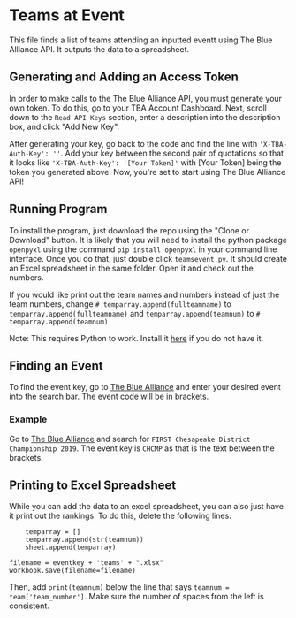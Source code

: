 # Teams at Event
This file finds a list of teams attending an inputted eventt using The Blue Alliance API. It outputs the data to a spreadsheet.

## Generating and Adding an Access Token
In order to make calls to the The Blue Alliance API, you must generate your own token. To do this, go to your TBA Account Dashboard. Next, scroll down to the `Read API Keys` section, enter a description into the description box, and click "Add New Key". 

After generating your key, go back to the code and find the line with `'X-TBA-Auth-Key': ''`. Add your key between the second pair of quotations so that it looks like `'X-TBA-Auth-Key': '[Your Token]'` with [Your Token] being the token you generated above. Now, you're set to start using The Blue Alliance API!

## Running Program
To install the program, just download the repo using the "Clone or Download" button. It is likely that you will need to install the python package `openpyxl` using the command `pip install openpyxl` in your command line interface.  Once you do that, just double click `teamsevent.py`. It should create an Excel spreadsheet in the same folder. Open it and check out the numbers.

If you would like print out the team names and numbers instead of just the team numbers, change `# temparray.append(fullteamname)` to `temparray.append(fullteamname)` and `temparray.append(teamnum)` to `# temparray.append(teamnum)`

Note: This requires Python to work. Install it [here](https://www.python.org/downloads/) if you do not have it.
## Finding an Event
To find the event key, go to [The Blue Alliance](https://www.thebluealliance.com/) and enter your desired event into the search bar. The event code will be in brackets.

### Example
Go to [The Blue Alliance](https://www.thebluealliance.com/) and search for `FIRST Chesapeake District Championship 2019`. The event key is `CHCMP` as that is the text between the brackets.

## Printing to Excel Spreadsheet
While you can add the data to an excel spreadsheet, you can also just have it print out the rankings. To do this, delete the following lines:
```
    temparray = []
    temparray.append(str(teamnum))
    sheet.append(temparray)

filename = eventkey + 'teams' + ".xlsx"
workbook.save(filename=filename)

```
Then, add `print(teamnum)` below the line that says `teamnum = team['team_number']`. Make sure the number of spaces from the left is consistent.
